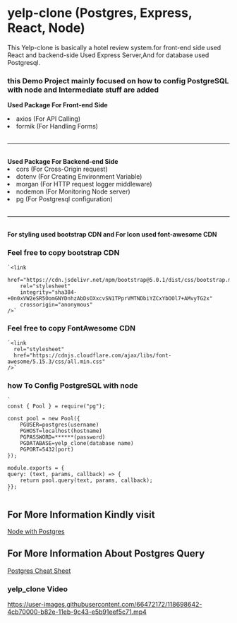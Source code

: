 # yelp-clone (Postgres, Express, React, Node)

This Yelp-clone is basically a hotel review system.for front-end side used React and backend-side Used Express Server,And for database used Postgresql.

<h3> this Demo Project mainly focused on how to config PostgreSQL with node and Intermediate stuff are added </h3>

<b>Used Package For Front-end Side</b>

  <li>axios (For API Calling)</li>
  <li>formik (For Handling Forms)</li>
  <br/>
  <hr/>
  <br/>
  <b>Used Package For Backend-end Side</b>
  <li>cors (For Cross-Origin request)</li>
  <li>dotenv (For Creating Environment Variable)</li>
  <li>morgan (For HTTP request logger middleware)</li>
  <li>nodemon (For Monitoring Node server)</li>
  <li>pg (For Postgresql configuration)</li>
  <br/>
  <hr/>
  <br/>
  <b>For styling used bootstrap CDN and For Icon used font-awesome CDN</b>
<br>
  <h3>Feel free to copy bootstrap CDN</h3>
  
    `<link
        href="https://cdn.jsdelivr.net/npm/bootstrap@5.0.1/dist/css/bootstrap.min.css"
        rel="stylesheet"
        integrity="sha384-+0n0xVW2eSR5OomGNYDnhzAbDsOXxcvSN1TPprVMTNDbiYZCxYbOOl7+AMvyTG2x"
        crossorigin="anonymous"
    />`
    
<h3>Feel free to copy FontAwesome CDN</h3>

    `<link
      rel="stylesheet"
      href="https://cdnjs.cloudflare.com/ajax/libs/font-awesome/5.15.3/css/all.min.css"
    />`

<h3> how To Config PostgreSQL with node  </h3>

    `
    const { Pool } = require("pg");

    const pool = new Pool({
        PGUSER=postgres(username)
        PGHOST=localhost(hostname)
        PGPASSWORD=******(password)
        PGDATABASE=yelp_clone(database name)
        PGPORT=5432(port)
    });

    module.exports = {
    query: (text, params, callback) => {
        return pool.query(text, params, callback);
    }};
    `

<h2>For More Information Kindly visit </h2><a href="https://node-postgres.com/">Node with Postgres</a>

<h2>For More Information About Postgres Query </h2> <a href="https://www.postgresqltutorial.com/postgresql-cheat-sheet/">Postgres Cheat Sheet</a>

<h3>yelp_clone Video</h3>

https://user-images.githubusercontent.com/66472172/118698642-4cb70000-b82e-11eb-9c43-e5b91eef5c71.mp4
